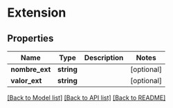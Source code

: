 # Extension

## Properties
Name | Type | Description | Notes
------------ | ------------- | ------------- | -------------
**nombre_ext** | **string** |  | [optional] 
**valor_ext** | **string** |  | [optional] 

[[Back to Model list]](../README.md#documentation-for-models) [[Back to API list]](../README.md#documentation-for-api-endpoints) [[Back to README]](../README.md)


